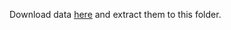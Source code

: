 Download data [here](https://edmond.mpdl.mpg.de/imeji/exportServlet?format=file&id=http://edmond.mpdl.mpg.de/imeji/item/zdZNHpttyCakKTuK) and extract them to this folder.